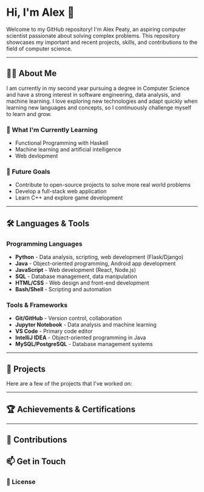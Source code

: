 # Hi, I'm Alex 👋

Welcome to my GitHub repository! I'm Alex Peaty, an aspiring computer scientist passionate about solving complex problems. This repository showcases my important and recent projects, skills, and contributions to the field of computer science.

---

## 🧑‍💻 About Me

I am currently in my second year pursuing a degree in Computer Science and have a strong interest in software engineering, data analysis, and machine learning. I love exploring new technologies and adapt quickly when learning new languages and concepts, so I continuously challenge myself to learn and grow.

### 🌱 What I'm Currently Learning
- Functional Programming with Haskell
- Machine learning and artificial intelligence
- Web devlopment

### 🚀 Future Goals
- Contribute to open-source projects to solve more real world problems
- Develop a full-stack web application
- Learn C++ and explore game development

---

## 🛠️ Languages & Tools

### Programming Languages
- **Python** - Data analysis, scripting, web development (Flask/Django)
- **Java** - Object-oriented programming, Android app development
- **JavaScript** - Web development (React, Node.js)
- **SQL** - Database management, data manipulation
- **HTML/CSS** - Web design and front-end development
- **Bash/Shell** - Scripting and automation

### Tools & Frameworks
- **Git/GitHub** - Version control, collaboration
- **Jupyter Notebook** - Data analysis and machine learning
- **VS Code** - Primary code editor
- **IntelliJ IDEA** - Object-oriented programming in Java
- **MySQL/PostgreSQL** - Database management systems

---

## 📂 Projects

Here are a few of the projects that I've worked on:



---

## 🏆 Achievements & Certifications



---

## 🤝 Contributions



## 📫 Get in Touch



### 📝 License

